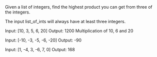 Given a list of integers, find the highest product you can get from three of the integers.

The input list_of_ints will always have at least three integers.

Input:  [10, 3, 5, 6, 20]
Output: 1200
Multiplication of 10, 6 and 20
 
Input:  [-10, -3, -5, -6, -20]
Output: -90

Input:  [1, -4, 3, -6, 7, 0]
Output: 168
